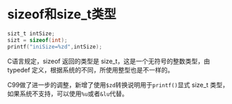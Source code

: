 # sizeof和size_t类型

```c
sizt_t intSize;
sizt = sizeof(int);
printf("iniSize=%zd",intSize);
```

C语言规定，sizeof 返回的类型是 size_t，这是一个无符号的整数类型，由 typedef 定义，根据系统的不同，所使用整型也是不一样的。

C99做了进一步的调整，新增了使用`$zd`转换说明用于`printf()`显式 size_t 类型，如果系统不支持，可以使用`%u`或者`&lu`代替。

